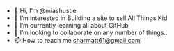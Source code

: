 - 👋 Hi, I’m @miashustle
- 👀 I’m interested in Building a site to sell All Things Kid
- 🌱 I’m currently learning all about GitHub
- 💞️ I’m looking to collaborate on any number of things..
- 📫 How to reach me sharmatt61@gmail.com

<!---
miashustle/miashustle is a ✨ special ✨ repository because its `README.md` (this file) appears on your GitHub profile.
You can click the Preview link to take a look at your changes.
--->
